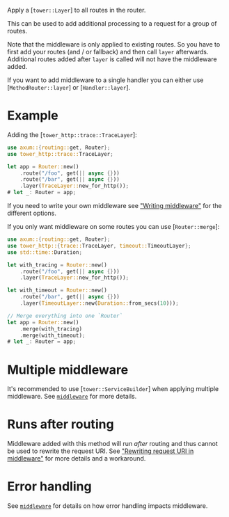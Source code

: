 Apply a [`tower::Layer`] to all routes in the router.

This can be used to add additional processing to a request for a group
of routes.

Note that the middleware is only applied to existing routes. So you have to
first add your routes (and / or fallback) and then call `layer` afterwards. Additional
routes added after `layer` is called will not have the middleware added.

If you want to add middleware to a single handler you can either use
[`MethodRouter::layer`] or [`Handler::layer`].

# Example

Adding the [`tower_http::trace::TraceLayer`]:

```rust
use axum::{routing::get, Router};
use tower_http::trace::TraceLayer;

let app = Router::new()
    .route("/foo", get(|| async {}))
    .route("/bar", get(|| async {}))
    .layer(TraceLayer::new_for_http());
# let _: Router = app;
```

If you need to write your own middleware see ["Writing
middleware"](crate::middleware#writing-middleware) for the different options.

If you only want middleware on some routes you can use [`Router::merge`]:

```rust
use axum::{routing::get, Router};
use tower_http::{trace::TraceLayer, timeout::TimeoutLayer};
use std::time::Duration;

let with_tracing = Router::new()
    .route("/foo", get(|| async {}))
    .layer(TraceLayer::new_for_http());

let with_timeout = Router::new()
    .route("/bar", get(|| async {}))
    .layer(TimeoutLayer::new(Duration::from_secs(10)));

// Merge everything into one `Router`
let app = Router::new()
    .merge(with_tracing)
    .merge(with_timeout);
# let _: Router = app;
```

# Multiple middleware

It's recommended to use [`tower::ServiceBuilder`] when applying multiple
middleware. See [`middleware`](crate::middleware) for more details.

# Runs after routing

Middleware added with this method will run _after_ routing and thus cannot be
used to rewrite the request URI. See ["Rewriting request URI in
middleware"](crate::middleware#rewriting-request-uri-in-middleware) for more
details and a workaround.

# Error handling

See [`middleware`](crate::middleware) for details on how error handling impacts
middleware.
